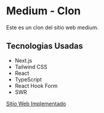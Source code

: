 # Medium - Clon

Este es un clon del sitio web medium.

## Tecnologias Usadas

- Next.js
- Tailwind CSS
- React
- TypeScript
- React Hook Form
- SWR


[Sitio Web Implementado](https://medium-demo-phi.vercel.app/)
